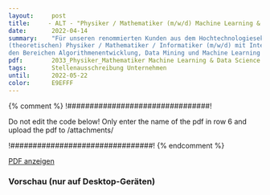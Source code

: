 ```yaml
---
layout:     post
title:     - ALT - "Physiker / Mathematiker (m/w/d) Machine Learning & Data Science"
date:       2022-04-14
summary:    "Für unseren renommierten Kunden aus dem Hochtechnologiesektor suchen wir regelmäßig einen engagierten
(theoretischen) Physiker / Mathematiker / Informatiker (m/w/d) mit Interesse an herausfordernden Aufgaben in
den Bereichen Algorithmenentwicklung, Data Mining und Machine Learning in einem innovativen Umfeld. Hierbei"
pdf:        2033_Physiker_Mathematiker Machine Learning & Data Science.pdf
tags:       Stellenausschreibung Unternehmen
until:		2022-05-22
color:      E9EFFF
---
```


{% comment %}
!################################!

Do not edit the code below! Only enter the name of the pdf in row 6 and upload the pdf to /attachments/

!################################!
{% endcomment %}

<a class="btn btn-primary" href="{{ site.url }}/attachments/{{page.pdf}}">PDF anzeigen</a>

<h3>Vorschau (nur auf Desktop-Geräten)</h3>
<div class="d-none d-sm-block">
    <object data="{{ site.url }}/attachments/{{page.pdf}}" width="100%" height="1010" type='application/pdf'>
    </object>
</div>
